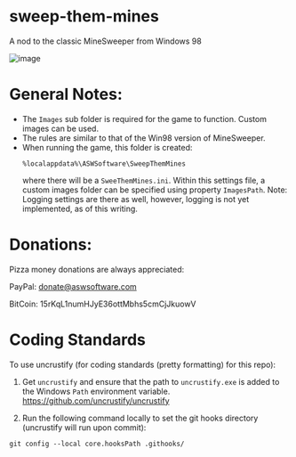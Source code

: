 # sweep-them-mines
A nod to the classic MineSweeper from Windows 98

![image](https://github.com/user-attachments/assets/9d879246-8a16-4741-a11a-3910f5c43adb)

# General Notes:

- The `Images` sub folder is required for the game to function. Custom images can be used.
- The rules are similar to that of the Win98 version of MineSweeper.
- When running the game, this folder is created:
  ```
  %localappdata%\ASWSoftware\SweepThemMines
  ```
  where there will be a `SweeThemMines.ini`. Within this settings file, a custom images folder can be specified using property `ImagesPath`.
  Note: Logging settings are there as well, however, logging is not yet implemented, as of this writing.

# Donations:

Pizza money donations are always appreciated:

PayPal:
donate@aswsoftware.com

BitCoin:
15rKqL1numHJyE36ottMbhs5cmCjJkuowV

# Coding Standards

To use uncrustify (for coding standards (pretty formatting) for this repo):

1. Get `uncrustify` and ensure that the path to `uncrustify.exe` is added to the Windows `Path` environment variable.
    https://github.com/uncrustify/uncrustify

2. Run the following command locally to set the git hooks directory (uncrustify will run upon commit):
```
git config --local core.hooksPath .githooks/
```
